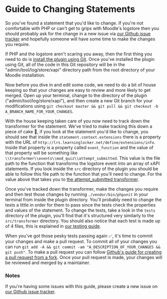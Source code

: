 # Guide to Changing Statements
So you've found a statement that you'd like to change. If you're not comfortable with PHP or can't get to grips with Moodle's logstore then you should probably ask for the change in a new issue via [our Github issue tracker](https://github.com/xAPI-vle/moodle-logstore_xapi/issues) and hopefully someone will have some time to make the changes you require.

If PHP and the logstore aren't scaring you away, then the first thing you need to do is [install the plugin using Git](install-with-git.md). Once you've installed the plugin using Git, all of the code in this Git repository will be in the "admin/tool/log/store/xapi" directory path from the root directory of your Moodle installation.

Now before you dive in and edit some code, we need to do a bit of house keeping so that your changes are easy to review and more likely to get merged. Open up your terminal, change to the directory of the plugin ("admin/tool/log/store/xapi"), and then create a new Git branch for your modifications using `git checkout master && git pull && git checkout -b A_BRANCH_NAME_FOR_YOUR_CHANGES`.

With the house keeping taken care of you now need to track down the transformer for the statement. We've tried to make tracking this down a piece of cake 🍰, if you look at the statement you'd like to change, you should see that inside the `statement.context.extensions` there is a property with the URL of `http://lrs.learninglocker.net/define/extensions/info`. Inside that property is a property called `event_function` and the value of that property will be something like `\\transformer\\events\\mod_quiz\\attempt_submitted`. This value is the file path to the function that transforms the logstore event into an array of xAPI statements. If you look inside the `src` directory of the plugin you should be able to follow this file path to the function that you'll need to change. For the value above that takes you to [the attempt_submitted transformer](../src/transformer/events/mod_quiz/attempt_submitted.php).

Once you've tracked down the transformer, make the changes you require and then test those changes by running `./vendor/bin/phpunit` in your terminal from inside the plugin directory. You'll probably need to change the tests a little in order for them to pass since the tests check the properties and values of the statement. To change the tests, take a look in the `tests` directory of the plugin, you'll find that it's structured very similarly to the `src/transformer` directory. You should also notice that each test is made up of 4 files, this is explained in [our testing guide](testing.md).

When you've got those pesky tests passing again ✅, it's time to commit your changes and make a pull request. To commit all of your changes you can run `git add -A && git commit -am "A_DESCRIPTION_OF_YOUR_CHANGES && git push"`. To make a pull request you can follow [Github's guide for creating a pull request from a fork](https://help.github.com/articles/creating-a-pull-request-from-a-fork/). Once your pull request is made, your changes will be reviewed and merged by a maintainer.

### Notes
If you're having some issues with this guide, please create a new issue on [our Github issue tracker](https://github.com/xAPI-vle/moodle-logstore_xapi/issues). 
